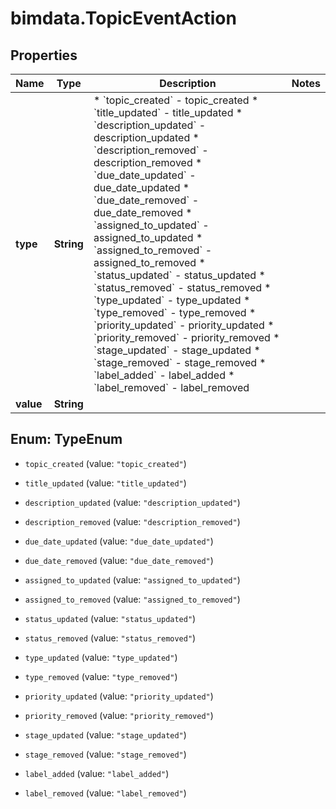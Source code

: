 # bimdata.TopicEventAction

## Properties

Name | Type | Description | Notes
------------ | ------------- | ------------- | -------------
**type** | **String** | * &#x60;topic_created&#x60; - topic_created * &#x60;title_updated&#x60; - title_updated * &#x60;description_updated&#x60; - description_updated * &#x60;description_removed&#x60; - description_removed * &#x60;due_date_updated&#x60; - due_date_updated * &#x60;due_date_removed&#x60; - due_date_removed * &#x60;assigned_to_updated&#x60; - assigned_to_updated * &#x60;assigned_to_removed&#x60; - assigned_to_removed * &#x60;status_updated&#x60; - status_updated * &#x60;status_removed&#x60; - status_removed * &#x60;type_updated&#x60; - type_updated * &#x60;type_removed&#x60; - type_removed * &#x60;priority_updated&#x60; - priority_updated * &#x60;priority_removed&#x60; - priority_removed * &#x60;stage_updated&#x60; - stage_updated * &#x60;stage_removed&#x60; - stage_removed * &#x60;label_added&#x60; - label_added * &#x60;label_removed&#x60; - label_removed | 
**value** | **String** |  | 



## Enum: TypeEnum


* `topic_created` (value: `"topic_created"`)

* `title_updated` (value: `"title_updated"`)

* `description_updated` (value: `"description_updated"`)

* `description_removed` (value: `"description_removed"`)

* `due_date_updated` (value: `"due_date_updated"`)

* `due_date_removed` (value: `"due_date_removed"`)

* `assigned_to_updated` (value: `"assigned_to_updated"`)

* `assigned_to_removed` (value: `"assigned_to_removed"`)

* `status_updated` (value: `"status_updated"`)

* `status_removed` (value: `"status_removed"`)

* `type_updated` (value: `"type_updated"`)

* `type_removed` (value: `"type_removed"`)

* `priority_updated` (value: `"priority_updated"`)

* `priority_removed` (value: `"priority_removed"`)

* `stage_updated` (value: `"stage_updated"`)

* `stage_removed` (value: `"stage_removed"`)

* `label_added` (value: `"label_added"`)

* `label_removed` (value: `"label_removed"`)




